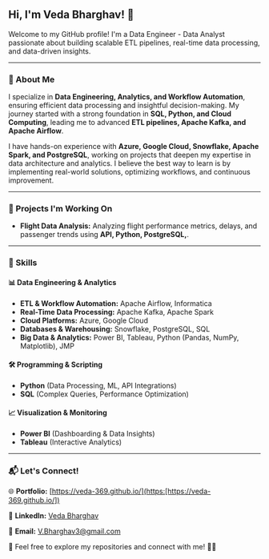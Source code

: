 ## Hi, I'm Veda Bharghav! 👋

Welcome to my GitHub profile! I'm a Data Engineer - Data Analyst passionate about building scalable ETL pipelines, real-time data processing, and data-driven insights.

---

### 🌟 About Me
I specialize in **Data Engineering, Analytics, and Workflow Automation**, ensuring efficient data processing and insightful decision-making. My journey started with a strong foundation in **SQL, Python, and Cloud Computing**, leading me to advanced **ETL pipelines, Apache Kafka, and Apache Airflow**.

I have hands-on experience with **Azure, Google Cloud, Snowflake, Apache Spark, and PostgreSQL**, working on projects that deepen my expertise in data architecture and analytics. I believe the best way to learn is by implementing real-world solutions, optimizing workflows, and continuous improvement.

---

### 🚀 Projects I'm Working On
- **Flight Data Analysis:** Analyzing flight performance metrics, delays, and passenger trends using **API, Python, PostgreSQL,**.

---

### 🔧 Skills
#### 📊 Data Engineering & Analytics
- **ETL & Workflow Automation:** Apache Airflow, Informatica 
- **Real-Time Data Processing:** Apache Kafka, Apache Spark
- **Cloud Platforms:** Azure, Google Cloud
- **Databases & Warehousing:** Snowflake, PostgreSQL, SQL
- **Big Data & Analytics:** Power BI, Tableau, Python (Pandas, NumPy, Matplotlib), JMP

#### 🛠️ Programming & Scripting
- **Python** (Data Processing, ML, API Integrations)
- **SQL** (Complex Queries, Performance Optimization)

#### 📈 Visualization & Monitoring
- **Power BI** (Dashboarding & Data Insights)
- **Tableau** (Interactive Analytics)

---

### 📬 Let's Connect!
🌐 **Portfolio:** [https://veda-369.github.io/](https:[https://veda-369.github.io/])

💼 **LinkedIn:** [Veda Bharghav](https://www.linkedin.com/in/veda-bharghav-a61aa6304/)

📧 **Email:** [V.Bharghav3@gmail.com](mailto:V.Bharghav3@gmail.com)


📌 Feel free to explore my repositories and connect with me! 🚀😊
